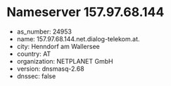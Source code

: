 # Nameserver 157.97.68.144

* as_number: 24953
* name: 157.97.68.144.net.dialog-telekom.at.
* city: Henndorf am Wallersee
* country: AT
* organization: NETPLANET GmbH
* version: dnsmasq-2.68
* dnssec: false
